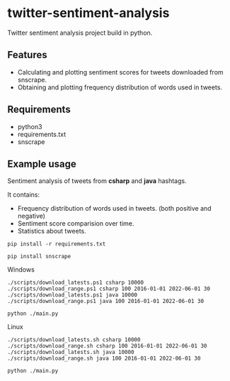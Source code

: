 # twitter-sentiment-analysis

Twitter sentiment analysis project build in python.

## Features

- Calculating and plotting sentiment scores for tweets downloaded from snscrape.
- Obtaining and plotting frequency distribution of words used in tweets. 

## Requirements

- python3
- requirements.txt
- snscrape

## Example usage

Sentiment analysis of tweets from **csharp** and **java** hashtags. 

It contains:
- Frequency distribution of words used in tweets. (both positive and negative)
- Sentiment score comparision over time.
- Statistics about tweets.

`pip install -r requirements.txt`

`pip install snscrape`

Windows
```
./scripts/download_latests.ps1 csharp 10000
./scripts/download_range.ps1 csharp 100 2016-01-01 2022-06-01 30
./scripts/download_latests.ps1 java 10000
./scripts/download_range.ps1 java 100 2016-01-01 2022-06-01 30

python ./main.py
```

Linux
```
./scripts/download_latests.sh csharp 10000
./scripts/download_range.sh csharp 100 2016-01-01 2022-06-01 30
./scripts/download_latests.sh java 10000
./scripts/download_range.sh java 100 2016-01-01 2022-06-01 30

python ./main.py
```